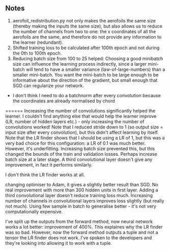## Notes
1. aerofoil_redistribution.py not only makes the aerofoils the same size (thereby making the inputs the same size), but 
also allows us to reduce the number of channels from two to one: the x coordinates of all the aerofoils are the same, 
and therefore do not provide any information to the learner (redundant).
2. Shifted training loss to be calculated after 100th epoch and not during the 0th to 100th epoch.
3. Reducing batch size from 100 to 25 helped: Choosing a good minibatch size can influence the learning process
indirectly, since a larger mini-batch will tend to have a smaller variance (law-of-large-numbers) than a smaller
mini-batch. You want the mini-batch to be large enough to be informative about the direction of the gradient, but small
enough that SGD can regularize your network.


- I don't think I need to do a batchnorm after every convolution because the coordinates are already normalised by chord

======
Increasing the number of convolutions significantly helped the learner. I couldn't find anything else that would help 
the learner improve (LR, number of hidden layers etc.) - only increasing the number of convolutions worked! Note that I 
reduced stride down to 1 (so output size = input size after every convolution), but this didn't affect learning by 
itself. Note that the LR finder shows that I should be using a LR of 1, but this was a very bad choice for this 
configuration: a LR of 0.1 was much better. However, it's underfitting. Increasing batch size prevented this, but this 
changed the bounds of the train and validation losses. Perhaps increase batch size at a later stage. A third 
convolutional layer doesn't give any improvement, in fact it performs similarly.

I don't think the LR finder works at all.

changing optimiser to Adam, it gives a slightly better result than SGD. No real improvement with more than 300 hidden 
units in first layer. Adding a third convolutional layer doesn't reduce training loss much. Increasing number of 
channels in convolutional layers improves loss slightly (but really not much). Using few sample in batch to generalise 
better - it's not very computationally expensive.

I've split up the outputs from the forward method, now neural network works a lot better: improvement of 400%. This 
explaines why the LR finder was so bad. However, now the forward method outputs a tuple and not a tensor the LR finder 
does not work. I've spoken to the developers and they're looking into allowing it to work with a tuple.
 